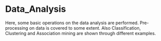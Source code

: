 # Data_Analysis
Here, some basic operations on the data analysis are performed.
Pre-processing on data is covered to some extent.
Also Classification, Clustering and Association mining are shown through different examples.
